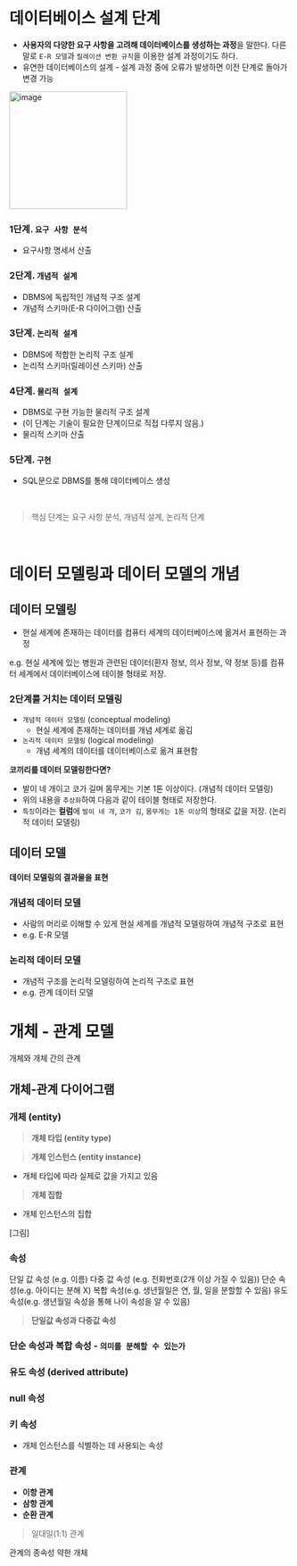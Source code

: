 # 데이터베이스 설계 단계

+ **사용자의 다양한 요구 사항을 고려해 데이터베이스를 생성하는 과정**을 말한다. 다른 말로 `E-R 모델`과 `릴레이션 변환 규칙`을 이용한 설계 과정이기도 하다.
+ 유연한 데이터베이스의 설계 - 설계 과정 중에 오류가 발생하면 이전 단계로 돌아가 변경 가능

<img width="211" alt="image" src="https://user-images.githubusercontent.com/56334513/171131128-1bd0f0f6-c2bf-4442-a398-a4b9bc605118.png">

### 1단계. `요구 사항 분석`
+ 요구사항 명세서 산출

### 2단계. `개념적 설계`
+ DBMS에 독립적인 개념적 구조 설계
+ 개념적 스키마(E-R 다이어그램) 산출

### 3단계. `논리적 설계`
+ DBMS에 적합한 논리적 구조 설계
+ 논리적 스키마(릴레이션 스키마) 산출

### 4단계. `물리적 설계`
+ DBMS로 구현 가능한 물리적 구조 설계
+ (이 단계는 기술이 필요한 단계이므로 직접 다루지 않음.)
+ 물리적 스키마 산출

### 5단계. `구현`
+ SQL문으로 DBMS를 통해 데이터베이스 생성

<br>

> 핵심 단계는 요구 사항 분석, 개념적 설계, 논리적 단계 

<br>

# 데이터 모델링과 데이터 모델의 개념

## 데이터 모델링

+ 현실 세계에 존재하는 데이터를 컴퓨터 세계의 데이터베이스에 옮겨서 표현하는 과정

e.g. 현실 세계에 있는 병원과 관련된 데이터(환자 정보, 의사 정보, 약 정보 등)를 컴퓨터 세계에서 데이터베이스에 테이블 형태로 저장. <br>

### 2단계를 거치는 데이터 모델링

+ `개념적 데이터 모델링` (conceptual modeling)
  + 현실 세계에 존재하는 데이터를 개념 세계로 옮김
+ `논리적 데이터 모델링` (logical modeling)
  + 개념 세계의 데이터를 데이터베이스로 옮겨 표현함


**코끼리를 데이터 모델링한다면?**
+ 발이 네 개이고 코가 길며 몸무게는 기본 1톤 이상이다. (개념적 데이터 모델링)
+ 위의 내용을 `추상화`하여 다음과 같이 테이블 형태로 저장한다.
+ `특징`이라는 **컬럼**에 `발이 네 개`, `코가 김`, `몸무게는 1톤 이상`의 형태로 값을 저장. (논리적 데이터 모델링)


## 데이터 모델

#### 데이터 모델링의 결과물을 표현

### 개념적 데이터 모델
+ 사람의 머리로 이해할 수 있게 현실 세계를 개념적 모델링하여 개념적 구조로 표현
+ e.g. E-R 모델

### 논리적 데이터 모델
+ 개념적 구조를 논리적 모델링하여 논리적 구조로 표현
+ e.g. 관계 데이터 모델


# 개체 - 관계 모델

개체와 개체 간의 관계

## 개체-관계 다이어그램

### 개체 (entity)

> **개체 타입 (entity type)**

> **개체 인스턴스 (entity instance)**
+ 개체 타입에 따라 실제로 값을 가지고 있음

> **개체 집합**
+ 개체 인스턴스의 집합

[그림]

### 속성

단일 값 속성 (e.g. 이름)
다중 값 속성 (e.g. 전화번호(2개 이상 가질 수 있음))
단순 속성(e.g. 아이디는 분해 X)
복합 속성(e.g. 생년월일은 연, 월, 일을 분할할 수 있음)
유도 속성(e.g. 생년월일 속성을 통해 나이 속성을 알 수 있음)

> **단일값 속성과 다중값 속성**

### 단순 속성과 복합 속성 - `의미를 분해할 수 있는가`

### 유도 속성 (derived attribute)

### null 속성

### 키 속성

+ 개체 인스턴스를 식별하는 데 사용되는 속성

###  관계

+ **이항 관계**
+ **삼항 관계**
+ **순환 관계**

> 일대일(1:1) 관계
> 
> 

관계의 종속성
약한 개체